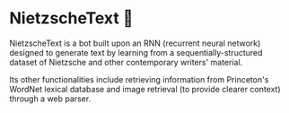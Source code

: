 # NietzscheText 🧠
NietzscheText is a bot built upon an RNN (recurrent neural network) designed to generate text by learning from a sequentially-structured dataset of Nietzsche and other contemporary writers' material.

Its other functionalities include retrieving information from Princeton's WordNet lexical database and image retrieval (to provide clearer context) through a web parser.
